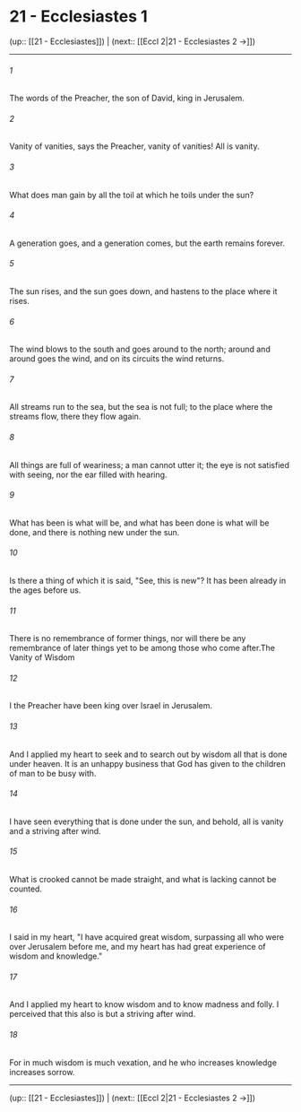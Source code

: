 # 21 - Ecclesiastes 1

(up:: [[21 - Ecclesiastes]]) | (next:: [[Eccl 2|21 - Ecclesiastes 2 →]])

***


###### 1 
The words of the Preacher, the son of David, king in Jerusalem. 

###### 2 
Vanity of vanities, says the Preacher, vanity of vanities! All is vanity. 

###### 3 
What does man gain by all the toil at which he toils under the sun? 

###### 4 
A generation goes, and a generation comes, but the earth remains forever. 

###### 5 
The sun rises, and the sun goes down, and hastens to the place where it rises. 

###### 6 
The wind blows to the south and goes around to the north; around and around goes the wind, and on its circuits the wind returns. 

###### 7 
All streams run to the sea, but the sea is not full; to the place where the streams flow, there they flow again. 

###### 8 
All things are full of weariness; a man cannot utter it; the eye is not satisfied with seeing, nor the ear filled with hearing. 

###### 9 
What has been is what will be, and what has been done is what will be done, and there is nothing new under the sun. 

###### 10 
Is there a thing of which it is said, "See, this is new"? It has been already in the ages before us. 

###### 11 
There is no remembrance of former things, nor will there be any remembrance of later things yet to be among those who come after.The Vanity of Wisdom 

###### 12 
I the Preacher have been king over Israel in Jerusalem. 

###### 13 
And I applied my heart to seek and to search out by wisdom all that is done under heaven. It is an unhappy business that God has given to the children of man to be busy with. 

###### 14 
I have seen everything that is done under the sun, and behold, all is vanity and a striving after wind. 

###### 15 
What is crooked cannot be made straight, and what is lacking cannot be counted. 

###### 16 
I said in my heart, "I have acquired great wisdom, surpassing all who were over Jerusalem before me, and my heart has had great experience of wisdom and knowledge." 

###### 17 
And I applied my heart to know wisdom and to know madness and folly. I perceived that this also is but a striving after wind. 

###### 18 
For in much wisdom is much vexation, and he who increases knowledge increases sorrow.

***

(up:: [[21 - Ecclesiastes]]) | (next:: [[Eccl 2|21 - Ecclesiastes 2 →]])
